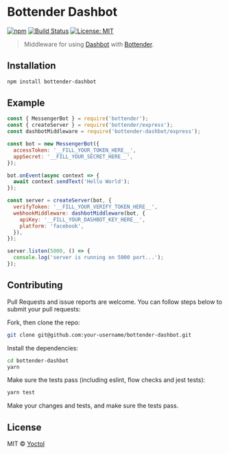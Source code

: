 # Bottender Dashbot

[![npm](https://img.shields.io/npm/v/bottender-dashbot.svg?style=flat-square)](https://www.npmjs.com/package/bottender-dashbot)
[![Build Status](https://travis-ci.org/bottenderjs/bottender-dashbot.svg?branch=master)](https://travis-ci.org/bottenderjs/bottender-dashbot)
[![License: MIT](https://img.shields.io/badge/License-MIT-yellow.svg)](https://opensource.org/licenses/MIT)

> Middleware for using [Dashbot](https://www.dashbot.io/) with [Bottender](https://github.com/Yoctol/bottender).

## Installation

```sh
npm install bottender-dashbot
```

## Example

```js
const { MessengerBot } = require('bottender');
const { createServer } = require('bottender/express');
const dashbotMiddleware = require('bottender-dashbot/express');

const bot = new MessengerBot({
  accessToken: '__FILL_YOUR_TOKEN_HERE__',
  appSecret: '__FILL_YOUR_SECRET_HERE__',
});

bot.onEvent(async context => {
  await context.sendText('Hello World');
});

const server = createServer(bot, {
  verifyToken: '__FILL_YOUR_VERIFY_TOKEN_HERE__',
  webhookMiddleware: dashbotMiddleware(bot, {
    apiKey: '__FILL_YOUR_DASHBOT_KEY_HERE__',
    platform: 'facebook',
  }),
});

server.listen(5000, () => {
  console.log('server is running on 5000 port...');
});
```

## Contributing

Pull Requests and issue reports are welcome. You can follow steps below to
submit your pull requests:

Fork, then clone the repo:

```sh
git clone git@github.com:your-username/bottender-dashbot.git
```

Install the dependencies:

```sh
cd bottender-dashbot
yarn
```

Make sure the tests pass (including eslint, flow checks and jest tests):

```sh
yarn test
```

Make your changes and tests, and make sure the tests pass.

## License

MIT © [Yoctol](https://github.com/bottenderjs/bottender-dashbot)
